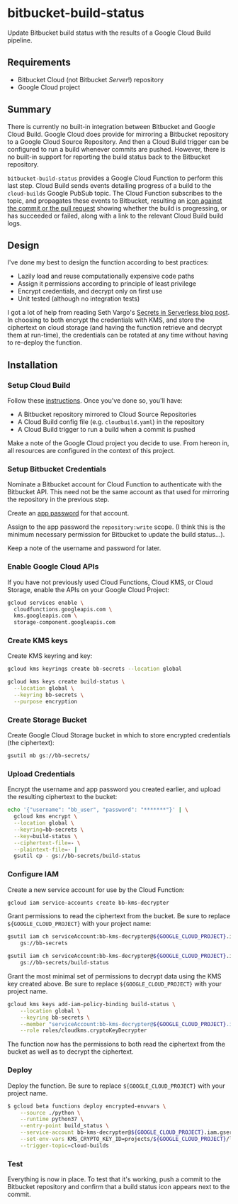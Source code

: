 # bitbucket-build-status

Update Bitbucket build status with the results of a Google Cloud Build pipeline.

## Requirements

* Bitbucket Cloud (not Bitbucket *Server*!) repository
* Google Cloud project

## Summary

There is currently no built-in integration between Bitbucket and Google Cloud Build. Google Cloud does provide for mirroring a Bitbucket repository to a Google Cloud Source Repository. And then a Cloud Build trigger can be configured to run a build whenever commits are pushed. However, there is no built-in support for reporting the build status back to the Bitbucket repository. 

`bitbucket-build-status` provides a Google Cloud Function to perform this last step. Cloud Build sends events detailing progress of a build to  the `cloud-builds` Google PubSub topic. The Cloud Function subscribes to the topic, and propagates these events to Bitbucket, resulting an [icon against the commit or the pull request](https://confluence.atlassian.com/bitbucket/integrate-your-build-system-with-bitbucket-cloud-790790968.html) showing whether the build is progressing, or has succeeded or failed, along with a link to the relevant Cloud Build build logs.

## Design

I've done my best to design the function according to best practices:

* Lazily load and reuse computationally expensive code paths
* Assign it permissions according to principle of least privilege
* Encrypt credentials, and decrypt only on first use
* Unit tested (although no integration tests)

I got a lot of help from reading Seth Vargo's [Secrets in Serverless blog post](https://www.sethvargo.com/secrets-in-serverless). In choosing to both encrypt the credentials with KMS, and store the ciphertext on cloud storage (and having the function retrieve and decrypt them at run-time), the credentials can be rotated at any time without having to re-deploy the function.

## Installation

### Setup Cloud Build

Follow these [instructions](https://cloud.google.com/cloud-build/docs/running-builds/automate-builds). Once you've done so, you'll have:

  * A Bitbucket repository mirrored to Cloud Source Repositories
  * A Cloud Build config file (e.g. `cloudbuild.yaml`) in the repository
  * A Cloud Build trigger to run a build when a commit is pushed
  
Make a note of the Google Cloud project you decide to use. From hereon in, all resources are configured in the context of this project.

### Setup Bitbucket Credentials

Nominate a Bitbucket account for Cloud Function to authenticate with the Bitbucket API. This need not be the same account as that used for mirroring the repository in the previous step.

Create an [app password](https://confluence.atlassian.com/bitbucket/app-passwords-828781300.html) for that account.

Assign to the app password the `repository:write` scope. (I think this is the minimum necessary permission for Bitbucket to update the build status...).

Keep a note of the username and password for later.

### Enable Google Cloud APIs

If you have not previously used Cloud Functions, Cloud KMS, or Cloud Storage, enable the APIs on your Google Cloud Project:

```bash
gcloud services enable \
  cloudfunctions.googleapis.com \
  kms.googleapis.com \
  storage-component.googleapis.com
```

### Create KMS keys

Create KMS keyring and key:

```bash
gcloud kms keyrings create bb-secrets --location global

gcloud kms keys create build-status \
  --location global \
  --keyring bb-secrets \
  --purpose encryption
```

### Create Storage Bucket

Create Google Cloud Storage bucket in which to store encrypted credentials (the ciphertext):

```bash
gsutil mb gs://bb-secrets/
```

### Upload Credentials

Encrypt the username and app password you created earlier, and upload the resulting ciphertext to the bucket:

```bash
echo '{"username": "bb_user", "password": "*******"}' | \
  gcloud kms encrypt \
  --location global \
  --keyring=bb-secrets \
  --key=build-status \
  --ciphertext-file=- \
  --plaintext-file=- |
  gsutil cp - gs://bb-secrets/build-status
```

### Configure IAM

Create a new service account for use by the Cloud Function:

```bash
gcloud iam service-accounts create bb-kms-decrypter
```

Grant permissions to read the ciphertext from the bucket. Be sure to replace `${GOOGLE_CLOUD_PROJECT}` with your project name:

```bash
gsutil iam ch serviceAccount:bb-kms-decrypter@${GOOGLE_CLOUD_PROJECT}.iam.gserviceaccount.com:legacyBucketReader \
    gs://bb-secrets

gsutil iam ch serviceAccount:bb-kms-decrypter@${GOOGLE_CLOUD_PROJECT}.iam.gserviceaccount.com:legacyObjectReader \
    gs://bb-secrets/build-status
```

Grant the most minimal set of permissions to decrypt data using the KMS key created above. Be sure to replace `${GOOGLE_CLOUD_PROJECT}` with your project name.

```bash
gcloud kms keys add-iam-policy-binding build-status \
    --location global \
    --keyring bb-secrets \
    --member "serviceAccount:bb-kms-decrypter@${GOOGLE_CLOUD_PROJECT}.iam.gserviceaccount.com" \
    --role roles/cloudkms.cryptoKeyDecrypter
```

The function now has the permissions to both read the ciphertext from the bucket as well as to decrypt the ciphertext.

### Deploy

Deploy the function. Be sure to replace `${GOOGLE_CLOUD_PROJECT}` with your project name.

```bash
$ gcloud beta functions deploy encrypted-envvars \
    --source ./python \
    --runtime python37 \
    --entry-point build_status \
    --service-account bb-kms-decrypter@${GOOGLE_CLOUD_PROJECT}.iam.gserviceaccount.com \
    --set-env-vars KMS_CRYPTO_KEY_ID=projects/${GOOGLE_CLOUD_PROJECT}/locations/global/keyRings/bb-secrets/cryptoKeys/bb-secrets,SECRETS_BUCKET=bb-secrets,SECRETS_OBJECT=build-status \
    --trigger-topic=cloud-builds
```

### Test

Everything is now in place. To test that it's working, push a commit to the Bitbucket repository and confirm that a build status icon appears next to the commit.
